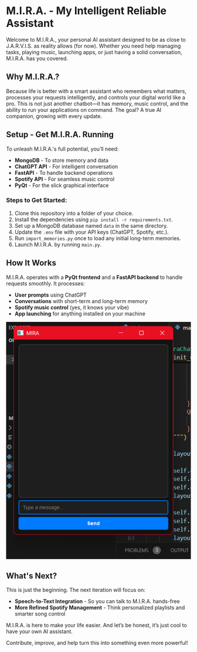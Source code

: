 # M.I.R.A. - My Intelligent Reliable Assistant

Welcome to M.I.R.A., your personal AI assistant designed to be as close to J.A.R.V.I.S. as reality allows (for now). Whether you need help managing tasks, playing music, launching apps, or just having a solid conversation, M.I.R.A. has you covered. 

## Why M.I.R.A.?
Because life is better with a smart assistant who remembers what matters, processes your requests intelligently, and controls your digital world like a pro. This is not just another chatbot—it has memory, music control, and the ability to run your applications on command. The goal? A true AI companion, growing with every update.

## Setup - Get M.I.R.A. Running
To unleash M.I.R.A.'s full potential, you’ll need:
- **MongoDB** - To store memory and data
- **ChatGPT API** - For intelligent conversation
- **FastAPI** - To handle backend operations
- **Spotify API** - For seamless music control
- **PyQt** - For the slick graphical interface

### Steps to Get Started:
1. Clone this repository into a folder of your choice.
2. Install the dependencies using `pip install -r requirements.txt`.
3. Set up a MongoDB database named `data` in the same directory.
4. Update the `.env` file with your API keys (ChatGPT, Spotify, etc.).
5. Run `import_memories.py` once to load any initial long-term memories.
6. Launch M.I.R.A. by running `main.py`.

## How It Works
M.I.R.A. operates with a **PyQt frontend** and a **FastAPI backend** to handle requests smoothly. It processes:
- **User prompts** using ChatGPT
- **Conversations** with short-term and long-term memory
- **Spotify music control** (yes, it knows your vibe)
- **App launching** for anything installed on your machine

![alt text](<Screenshot 2025-02-23 232041.png>)

## What's Next?
This is just the beginning. The next iteration will focus on:
- **Speech-to-Text Integration** - So you can talk to M.I.R.A. hands-free
- **More Refined Spotify Management** - Think personalized playlists and smarter song control

M.I.R.A. is here to make your life easier. And let’s be honest, it’s just cool to have your own AI assistant. 

Contribute, improve, and help turn this into something even more powerful!

